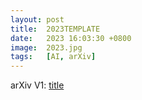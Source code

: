 ```yaml
---
layout: post
title:  2023TEMPLATE
date:   2023 16:03:30 +0800
image:  2023.jpg
tags:   [AI, arXiv]
---
```


arXiv V1: [title](URL)